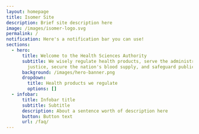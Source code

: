 ```yaml
---
layout: homepage
title: Isomer Site
description: Brief site description here
image: /images/isomer-logo.svg
permalink: /
notification: Here's a notification bar you can use!
sections:
  - hero:
      title: Welcome to the Health Sciences Authority
      subtitle: We wisely regulate health products, serve the administration of
        justice, secure the nation's blood supply, and safeguard public health.
      background: /images/hero-banner.png
      dropdown:
        title: Health products we regulate
        options: []
  - infobar:
      title: Infobar title
      subtitle: Subtitle
      description: About a sentence worth of description here
      button: Button text
      url: /faq/
---
```


